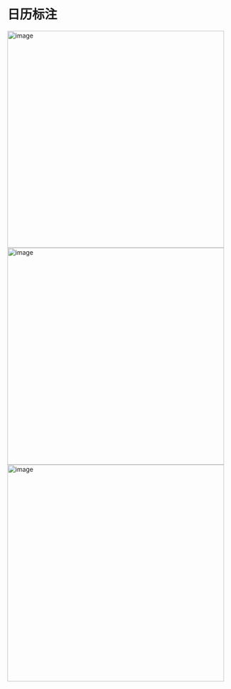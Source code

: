 # 日历标注

<img width="489" alt="image" src="https://user-images.githubusercontent.com/11046969/152994670-a649ce24-1897-4cfe-8c34-5f3456f25ecf.png">

<img width="489" alt="image" src="https://user-images.githubusercontent.com/11046969/152994742-cd2ecc4e-60b4-4d4b-9348-4dd0d5ba9d98.png">

<img width="489" alt="image" src="https://user-images.githubusercontent.com/11046969/152994812-304e91d4-93f1-4d1b-b046-79e2acc8aff5.png">
